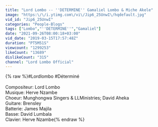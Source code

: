 ```yaml
---
title: "Lord Lombo -- ''DETERMINE'' Gamaliel Lombo & Miche Akele"
image: "https:\/\/i.ytimg.com\/vi\/Jip6_25UnwI\/hqdefault.jpg"
vid_id: "Jip6_25UnwI"
categories: "People-Blogs"
tags: ["Lombo","''DETERMINE''","Gamaliel"]
date: "2021-09-26T08:00:18+03:00"
vid_date: "2019-03-15T17:57:48Z"
duration: "PT5M51S"
viewcount: "1299253"
likeCount: "13689"
dislikeCount: "315"
channel: "Lord Lombo Official"
---
```

{% raw %}#Lordlombo #Déterminé<br /><br />Compositeur: Lord Lombo <br />Musique: Herve Nzambe<br />Choeur: Munghongwa Singers &amp; LLMinistries; David Aheka<br />Guitare: Brensley<br />Batterie: James Majila <br />Basse: David Lumbala<br />Clavier: Herve Nzambe{% endraw %}
